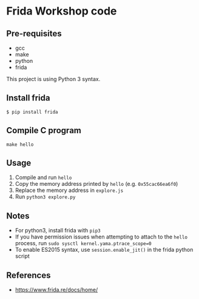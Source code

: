 # Frida Workshop code

## Pre-requisites
- gcc
- make
- python
- frida

This project is using Python 3 syntax.

## Install frida

```
$ pip install frida
```

## Compile C program

```
make hello
```

## Usage

1. Compile and run `hello`
2. Copy the memory address printed by `hello` (e.g. `0x55cac66ea6f0`)
3. Replace the memory address in `explore.js`
4. Run `python3 explore.py`


## Notes
- For python3, install frida with `pip3`
- If you have permission issues when attempting to attach to the `hello` process, run `sudo sysctl kernel.yama.ptrace_scope=0`
- To enable ES2015 syntax, use `session.enable_jit()` in the frida python script

## References
- https://www.frida.re/docs/home/

